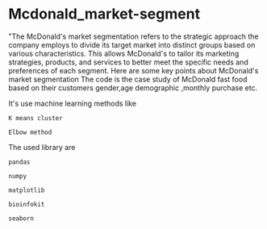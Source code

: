 # Mcdonald_market-segment
"The McDonald's market segmentation refers to the strategic approach the company employs to divide its target market into distinct groups based on various characteristics. This allows McDonald's to tailor its marketing strategies, products, and services to better meet the specific needs and preferences of each segment. Here are some key points about McDonald's market segmentation 
The code is the case study of McDonald fast food based on their customers gender,age demographic ,monthly purchase etc.

It's use machine learning methods like
      
`K means cluster`

` Elbow method `

The used library are 

`pandas`

`numpy`

`matplotlib`

`bioinfokit`

`seaborn`
